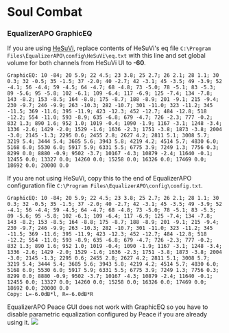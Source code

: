 # Soul Combat
### EqualizerAPO GraphicEQ
If you are using [HeSuVi](https://sourceforge.net/projects/hesuvi/), replace contents of HeSuVi's eq file `C:\Program Files\EqualizerAPO\config\HeSuVi\eq.txt` with this line and set global volume for both channels from HeSuVi UI to **-60**.
```
GraphicEQ: 10 -84; 20 5.9; 22 4.5; 23 3.8; 25 2.7; 26 2.1; 28 1.1; 30 0.3; 32 -0.5; 35 -1.5; 37 -2.0; 40 -2.7; 42 -3.1; 45 -3.5; 49 -3.9; 52 -4.1; 56 -4.4; 59 -4.5; 64 -4.7; 68 -4.8; 73 -5.0; 78 -5.1; 83 -5.3; 89 -5.6; 95 -5.8; 102 -6.1; 109 -6.4; 117 -6.9; 125 -7.4; 134 -7.8; 143 -8.2; 153 -8.5; 164 -8.8; 175 -8.7; 188 -8.9; 201 -9.1; 215 -9.4; 230 -9.7; 246 -9.9; 263 -10.3; 282 -10.7; 301 -11.0; 323 -11.2; 345 -11.5; 369 -11.6; 395 -11.9; 423 -12.3; 452 -12.7; 484 -12.8; 518 -12.2; 554 -11.0; 593 -8.9; 635 -6.8; 679 -4.7; 726 -2.3; 777 -0.2; 832 1.3; 890 1.6; 952 1.0; 1019 -0.4; 1090 -1.9; 1167 -3.1; 1248 -3.4; 1336 -2.6; 1429 -2.0; 1529 -1.6; 1636 -2.3; 1751 -3.8; 1873 -3.8; 2004 -3.0; 2145 -1.3; 2295 0.6; 2455 2.8; 2627 4.2; 2811 5.1; 3008 5.7; 3219 5.4; 3444 5.4; 3685 5.6; 3943 5.8; 4219 4.2; 4514 5.7; 4830 6.0; 5168 6.0; 5530 6.0; 5917 5.9; 6331 5.5; 6775 3.9; 7249 1.3; 7756 0.3; 8299 0.0; 8880 -0.9; 9502 -3.7; 10167 -4.3; 10879 -2.4; 11640 -0.1; 12455 0.0; 13327 0.0; 14260 0.0; 15258 0.0; 16326 0.0; 17469 0.0; 18692 0.0; 20000 0.0
```
If you are not using HeSuVi, copy this to the end of EqualizerAPO configuration file `C:\Program Files\EqualizerAPO\config\config.txt`.
```
GraphicEQ: 10 -84; 20 5.9; 22 4.5; 23 3.8; 25 2.7; 26 2.1; 28 1.1; 30 0.3; 32 -0.5; 35 -1.5; 37 -2.0; 40 -2.7; 42 -3.1; 45 -3.5; 49 -3.9; 52 -4.1; 56 -4.4; 59 -4.5; 64 -4.7; 68 -4.8; 73 -5.0; 78 -5.1; 83 -5.3; 89 -5.6; 95 -5.8; 102 -6.1; 109 -6.4; 117 -6.9; 125 -7.4; 134 -7.8; 143 -8.2; 153 -8.5; 164 -8.8; 175 -8.7; 188 -8.9; 201 -9.1; 215 -9.4; 230 -9.7; 246 -9.9; 263 -10.3; 282 -10.7; 301 -11.0; 323 -11.2; 345 -11.5; 369 -11.6; 395 -11.9; 423 -12.3; 452 -12.7; 484 -12.8; 518 -12.2; 554 -11.0; 593 -8.9; 635 -6.8; 679 -4.7; 726 -2.3; 777 -0.2; 832 1.3; 890 1.6; 952 1.0; 1019 -0.4; 1090 -1.9; 1167 -3.1; 1248 -3.4; 1336 -2.6; 1429 -2.0; 1529 -1.6; 1636 -2.3; 1751 -3.8; 1873 -3.8; 2004 -3.0; 2145 -1.3; 2295 0.6; 2455 2.8; 2627 4.2; 2811 5.1; 3008 5.7; 3219 5.4; 3444 5.4; 3685 5.6; 3943 5.8; 4219 4.2; 4514 5.7; 4830 6.0; 5168 6.0; 5530 6.0; 5917 5.9; 6331 5.5; 6775 3.9; 7249 1.3; 7756 0.3; 8299 0.0; 8880 -0.9; 9502 -3.7; 10167 -4.3; 10879 -2.4; 11640 -0.1; 12455 0.0; 13327 0.0; 14260 0.0; 15258 0.0; 16326 0.0; 17469 0.0; 18692 0.0; 20000 0.0
Copy: L=-6.0dB*l, R=-6.0dB*R
```
EqualizerAPO Peace GUI does not work with GraphicEQ so you have to disable parametric equalization configured by Peace if you are already using it.
![](https://raw.githubusercontent.com/jaakkopasanen/AutoEq/master/results/SBAF-Serious/innerfidelity/onear/Soul%20Combat/Soul%20Combat.png)
